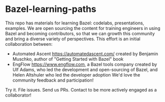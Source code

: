# Bazel-learning-paths
This repo has materials for learning Bazel: codelabs, presentations, examples.
We are open sourcing the content for training engineers in using Bazel and becoming contributors, so that we can growth this community and bring a diverse variety of perspectives.
This effort is an initial collaboration between:
- Automated Ascent https://automatedascent.com/ created by Benjamin Muschko, author of "Getting Started with Bazel" book
- EngFlow https://www.engflow.com, a Bazel tools company created by Ulf Adams, who led the development and open-sourcing of Bazel, and Helen Altshuler who led the developer adoption
We'd love the community feedback and participation!

Try it. File issues. Send us PRs. Contact to be more actively engaged as a collaborator!


